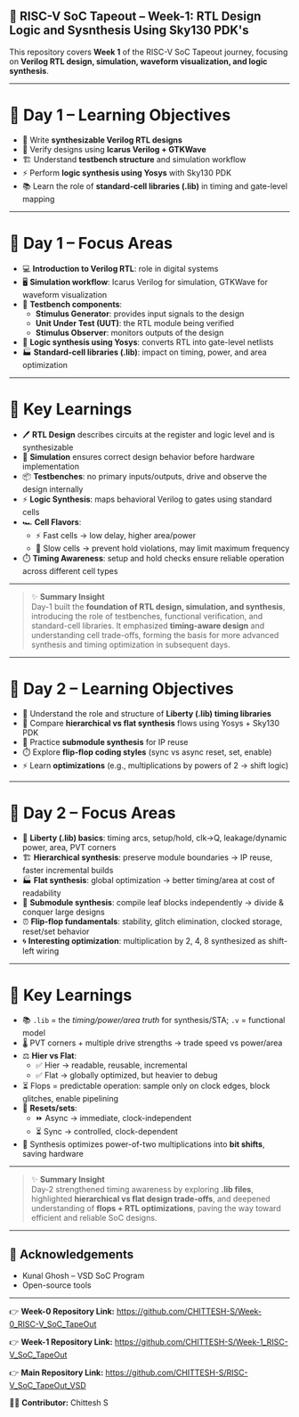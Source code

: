 ## 🌟 RISC-V SoC Tapeout – Week-1: RTL Design Logic and Sysnthesis Using Sky130 PDK's

This repository covers **Week 1** of the RISC-V SoC Tapeout journey, focusing on **Verilog RTL design, simulation, waveform visualization, and logic synthesis**.

---

# 🎯 Day 1 – Learning Objectives
- 📝 Write **synthesizable Verilog RTL designs**  
- 🧪 Verify designs using **Icarus Verilog + GTKWave**  
- 🏗️ Understand **testbench structure** and simulation workflow  
- ⚡ Perform **logic synthesis using Yosys** with Sky130 PDK  
- 📚 Learn the role of **standard-cell libraries (.lib)** in timing and gate-level mapping  

---

# 📒 Day 1 – Focus Areas
- 💻 **Introduction to Verilog RTL**: role in digital systems  
- 🖥️ **Simulation workflow**: Icarus Verilog for simulation, GTKWave for waveform visualization  
- 🧩 **Testbench components**:  
  - **Stimulus Generator**: provides input signals to the design  
  - **Unit Under Test (UUT)**: the RTL module being verified  
  - **Stimulus Observer**: monitors outputs of the design  
- 🔧 **Logic synthesis using Yosys**: converts RTL into gate-level netlists  
- 🏭 **Standard-cell libraries (.lib)**: impact on timing, power, and area optimization  

---

# 🧠 Key Learnings
- 🖊️ **RTL Design** describes circuits at the register and logic level and is synthesizable  
- 🧪 **Simulation** ensures correct design behavior before hardware implementation  
- 📦 **Testbenches**: no primary inputs/outputs, drive and observe the design internally  
- ⚡ **Logic Synthesis**: maps behavioral Verilog to gates using standard cells  
- 🏎️ **Cell Flavors**:  
  - ⚡ Fast cells → low delay, higher area/power  
  - 🐢 Slow cells → prevent hold violations, may limit maximum frequency  
- ⏱️ **Timing Awareness**: setup and hold checks ensure reliable operation across different cell types  

---

>✨ **Summary Insight**  
>Day-1 built the **foundation of RTL design, simulation, and synthesis**, introducing the role of testbenches, functional verification, and standard-cell libraries. It emphasized **timing-aware design** and understanding cell trade-offs, forming the basis for more advanced synthesis and timing optimization in subsequent days.

---

# 🎯 Day 2 – Learning Objectives
- 📂 Understand the role and structure of **Liberty (.lib) timing libraries**  
- 🔄 Compare **hierarchical vs flat synthesis** flows using Yosys + Sky130 PDK  
- 🧩 Practice **submodule synthesis** for IP reuse  
- ⏱️ Explore **flip-flop coding styles** (sync vs async reset, set, enable)  
- ⚡ Learn **optimizations** (e.g., multiplications by powers of 2 → shift logic)  

---

# 📒 Day 2 – Focus Areas
- 📘 **Liberty (.lib) basics**: timing arcs, setup/hold, clk→Q, leakage/dynamic power, area, PVT corners  
- 🏗️ **Hierarchical synthesis**: preserve module boundaries → IP reuse, faster incremental builds  
- 🏭 **Flat synthesis**: global optimization → better timing/area at cost of readability  
- 🔧 **Submodule synthesis**: compile leaf blocks independently → divide & conquer large designs  
- ⏰ **Flip-flop fundamentals**: stability, glitch elimination, clocked storage, reset/set behavior  
- 🌀 **Interesting optimization**: multiplication by 2, 4, 8 synthesized as shift-left wiring  

---

# 🧠 Key Learnings
- 📚 `.lib` = the *timing/power/area truth* for synthesis/STA; `.v` = functional model  
- 🌡️ PVT corners + multiple drive strengths → trade speed vs power/area  
- ⚖️ **Hier vs Flat**:  
  - ✅ Hier → readable, reusable, incremental  
  - ✅ Flat → globally optimized, but heavier to debug  
- ⏳ Flops = predictable operation: sample only on clock edges, block glitches, enable pipelining  
- 🔁 **Resets/sets**:  
  - ⏩ Async → immediate, clock-independent  
  - ⏳ Sync → controlled, clock-dependent  
- 🧮 Synthesis optimizes power-of-two multiplications into **bit shifts**, saving hardware  

---

>✨ **Summary Insight**  
>Day-2 strengthened timing awareness by exploring **.lib files**, highlighted **hierarchical vs flat design trade-offs**, and deepened understanding of **flops + RTL optimizations**, paving the way toward efficient and reliable SoC designs.

---

## 🙌 Acknowledgements

- Kunal Ghosh – VSD SoC Program
- Open-source tools
  
---

👉 **Week-0 Repository Link:** https://github.com/CHITTESH-S/Week-0_RISC-V_SoC_TapeOut

👉 **Week-1 Repository Link:** https://github.com/CHITTESH-S/Week-1_RISC-V_SoC_TapeOut

👉 **Main Repository Link:** https://github.com/CHITTESH-S/RISC-V_SoC_TapeOut_VSD

👨‍💻 **Contributor:** Chittesh S
